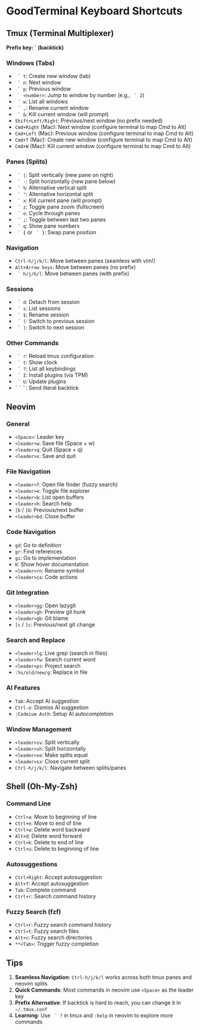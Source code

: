 # GoodTerminal Keyboard Shortcuts

## Tmux (Terminal Multiplexer)

**Prefix key: ` (backtick)**

### Windows (Tabs)
- `` ` t``: Create new window (tab)
- `` ` n``: Next window
- `` ` p``: Previous window
- `` ` <number>``: Jump to window by number (e.g., `` ` 2``)
- `` ` w``: List all windows
- `` ` ,``: Rename current window
- `` ` &``: Kill current window (will prompt)
- `Shift+Left/Right`: Previous/next window (no prefix needed)
- `Cmd+Right` (Mac): Next window (configure terminal to map Cmd to Alt)
- `Cmd+Left` (Mac): Previous window (configure terminal to map Cmd to Alt)
- `Cmd+T` (Mac): Create new window (configure terminal to map Cmd to Alt)
- `Cmd+W` (Mac): Kill current window (configure terminal to map Cmd to Alt)

### Panes (Splits)
- `` ` |``: Split vertically (new pane on right)
- `` ` -``: Split horizontally (new pane below)
- `` ` %``: Alternative vertical split
- `` ` "``: Alternative horizontal split
- `` ` x``: Kill current pane (will prompt)
- `` ` z``: Toggle pane zoom (fullscreen)
- `` ` o``: Cycle through panes
- `` ` ;``: Toggle between last two panes
- `` ` q``: Show pane numbers
- `` ` {`` or `` ` }``: Swap pane position

### Navigation
- `Ctrl-h/j/k/l`: Move between panes (seamless with vim!)
- `Alt+Arrow keys`: Move between panes (no prefix)
- `` ` h/j/k/l``: Move between panes (with prefix)

### Sessions
- `` ` d``: Detach from session
- `` ` s``: List sessions
- `` ` $``: Rename session
- `` ` (``: Switch to previous session
- `` ` )``: Switch to next session

### Other Commands
- `` ` r``: Reload tmux configuration
- `` ` t``: Show clock
- `` ` ?``: List all keybindings
- `` ` I``: Install plugins (via TPM)
- `` ` U``: Update plugins
- `` ` `` ` ``: Send literal backtick

## Neovim

### General
- `<Space>`: Leader key
- `<leader>w`: Save file (Space + w)
- `<leader>q`: Quit (Space + q)
- `<leader>x`: Save and quit

### File Navigation
- `<leader>f`: Open file finder (fuzzy search)
- `<leader>e`: Toggle file explorer
- `<leader>b`: List open buffers
- `<leader>h`: Search help
- `[b` / `]b`: Previous/next buffer
- `<leader>bd`: Close buffer

### Code Navigation
- `gd`: Go to definition
- `gr`: Find references
- `gi`: Go to implementation
- `K`: Show hover documentation
- `<leader>rn`: Rename symbol
- `<leader>ca`: Code actions

### Git Integration
- `<leader>gg`: Open lazygit
- `<leader>gh`: Preview git hunk
- `<leader>gb`: Git blame
- `[c` / `]c`: Previous/next git change

### Search and Replace
- `<leader>lg`: Live grep (search in files)
- `<leader>fw`: Search current word
- `<leader>ps`: Project search
- `:%s/old/new/g`: Replace in file

### AI Features
- `Tab`: Accept AI suggestion
- `Ctrl-e`: Dismiss AI suggestion
- `:Codeium Auth`: Setup AI autocompletion

### Window Management
- `<leader>sv`: Split vertically
- `<leader>sh`: Split horizontally
- `<leader>se`: Make splits equal
- `<leader>sx`: Close current split
- `Ctrl-h/j/k/l`: Navigate between splits/panes

## Shell (Oh-My-Zsh)

### Command Line
- `Ctrl+a`: Move to beginning of line
- `Ctrl+e`: Move to end of line
- `Ctrl+w`: Delete word backward
- `Alt+d`: Delete word forward
- `Ctrl+k`: Delete to end of line
- `Ctrl+u`: Delete to beginning of line

### Autosuggestions
- `Ctrl+Right`: Accept autosuggestion
- `Alt+f`: Accept autosuggestion
- `Tab`: Complete command
- `Ctrl+r`: Search command history

### Fuzzy Search (fzf)
- `Ctrl+r`: Fuzzy search command history
- `Ctrl+t`: Fuzzy search files
- `Alt+c`: Fuzzy search directories
- `**<Tab>`: Trigger fuzzy completion

## Tips

1. **Seamless Navigation**: `Ctrl-h/j/k/l` works across both tmux panes and neovim splits
2. **Quick Commands**: Most commands in neovim use `<Space>` as the leader key
3. **Prefix Alternative**: If backtick is hard to reach, you can change it in `~/.tmux.conf`
4. **Learning**: Use `` ` ?`` in tmux and `:help` in neovim to explore more commands
